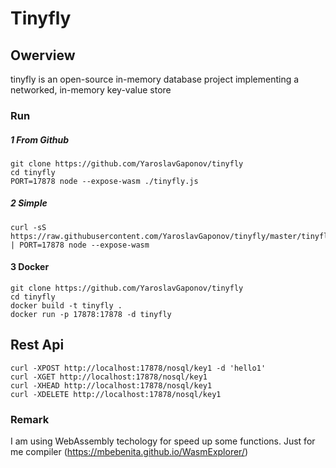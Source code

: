 Tinyfly
========

## Owerview
tinyfly is an open-source in-memory database project implementing a networked, in-memory key-value store

### Run

##### 1 From Github
```output
git clone https://github.com/YaroslavGaponov/tinyfly
cd tinyfly
PORT=17878 node --expose-wasm ./tinyfly.js 
```

##### 2 Simple
```output
curl -sS https://raw.githubusercontent.com/YaroslavGaponov/tinyfly/master/tinyfly.js | PORT=17878 node --expose-wasm
```

#### 3 Docker
````output
git clone https://github.com/YaroslavGaponov/tinyfly
cd tinyfly
docker build -t tinyfly .
docker run -p 17878:17878 -d tinyfly
````

## Rest Api

```output
curl -XPOST http://localhost:17878/nosql/key1 -d 'hello1'
curl -XGET http://localhost:17878/nosql/key1
curl -XHEAD http://localhost:17878/nosql/key1
curl -XDELETE http://localhost:17878/nosql/key1
```

### Remark
I am using WebAssembly techology for speed up some functions. Just for me compiler (https://mbebenita.github.io/WasmExplorer/)
